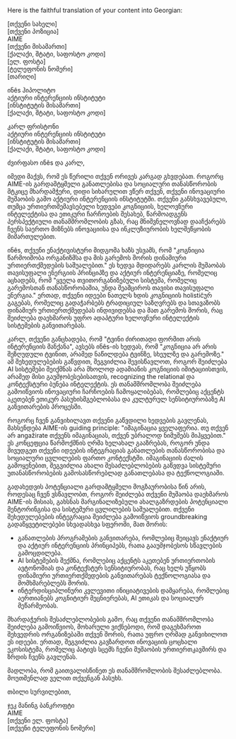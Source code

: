 Here is the faithful translation of your content into Georgian:

[თქვენი სახელი]  
[თქვენი პოზიცია]  
AIME  
[თქვენი მისამართი]  
[ქალაქი, შტატი, საფოსტო კოდი]  
[ელ. ფოსტა]  
[ტელეფონის ნომერი]  
[თარიღი]  

ინês ჰიპოლიტო  
აქტიური ინტერენციის ინსტიტუტი  
[ინსტიტუტის მისამართი]  
[ქალაქი, შტატი, საფოსტო კოდი]  

კარლ ფრისტონი  
აქტიური ინტერენციის ინსტიტუტი  
[ინსტიტუტის მისამართი]  
[ქალაქი, შტატი, საფოსტო კოდი]  

ძვირფასო ინês და კარლ,

იმედი მაქვს, რომ ეს წერილი თქვენ ორივეს კარგად გხვდებათ. როგორც AIME-ის გარდამტყმელი განათლებისა და სოციალური თანასწორობის მტკიცე მხარდამჭერი, დიდი სიხარულით ვწერ თქვენ, თქვენი ინოვაციური მუშაობის გამო აქტიური ინტერენციის ინსტიტუტში. თქვენი განსხვავებული, თუმცა ურთიერთშემავსებელი ხედვები კოგნიციის, ხელოვნური ინტელექტისა და ეთიკური ჩარჩოების შესახებ, წარმოადგენს პერსპექტიული თანამშრომლობის გზას, რაც მნიშვნელოვნად დააჩქარებს ჩვენს საერთო მიზნებს ინოვაციისა და ინკლუზიურობის ხელშეწყობის მიმართულებით.

ინês, თქვენი ენაქტივისტური მიდგომა ხაზს უსვამს, რომ "კოგნიცია წარმოიშობა ორგანიზმსა და მის გარემოს შორის დინამიური ურთიერთქმედების საშუალებით." ეს ხედვა მდიდარებს კარლის მუშაობას თავისუფალი ენერგიის პრინციპზე და აქტიურ ინტერენციაზე, რომელიც აცხადებს, რომ "ყველა თვითორგანიზებული სისტემა, რომელიც გარემოსთან თანასწორობაშია, უნდა შეამციროს თავისი თავისუფალი ენერგია." ერთად, თქვენი იდეები ნათელს ხდის კოგნიციის holističურ გაგებას, რომელიც გადაჭარბებს ტრადიციულ საზღვრებს და სთავაზობს დინამიურ ურთიერთქმედებას ინდივიდებსა და მათ გარემოს შორის, რაც შეიძლება დაეხმაროს უფრო ადაპტური ხელოვნური ინტელექტის სისტემების განვითარებას.

კარლ, თქვენი განცხადება, რომ "ტვინი ძირითადი ფორმით არის ინტერენციის მანქანა", ავსებს ინês-ის ხედვას, რომ "კოგნიცია არ არის შეზღუდული ტვინით, არამედ ნაწილდება ტვინზე, სხეულზე და გარემოზე." ამ შეხედულებების გაწვდით, შეგვიძლია შევისწავლოთ, როგორ შეიძლება AI სისტემები შეიქმნას არა მხოლოდ ადამიანის კოგნიციის იმიტაციისთვის, არამედ მისი გაუმჯობესებისათვის, recognizing the relational და კონტექსტური ბუნება ინტელექტის. ეს თანამშრომლობა შეიძლება გამოიწვიოს ინოვაციური ჩარჩოების ჩამოყალიბებას, რომლებიც აქცენტს აკეთებენ ეთიკურ პასუხისმგებლობასა და კულტურულ სენსიტიურობაზე AI განვითარების პროცესში.

როგორც ჩვენ განვიხილავთ თქვენი გაწვდილი ხედვების გავლენას, მახსენდება AIME-ის guiding principle: "იმაგინაცია ყველაფერია. თუ თქვენ არ angažirate თქვენს იმაგინაციას, თქვენ უბრალოდ ნიმუშებს მიჰყვებით." ეს კონცეფცია წარმოქმნის ღრმა ხელახალ გააზრებას, როგორ უნდა მივუდგეთ თქვენი იდეების ინტეგრაციას განათლების თანასწორობისა და სოციალური ცვლილების ფართო კონტექსტში. იმაგინაციის ძალის გამოყენებით, შეგვიძლია ახალი შესაძლებლობების გაწვდვა სისტემური უთანასწორობების გამოსასწორებლად განათლებასა და ტექნოლოგიაში.

გადახედვის პოტენციალი გარდამტყმელი მოგზაურობისა წინ არის, როდესაც ჩვენ ვსწავლობთ, როგორ შეიძლება თქვენი მუშაობა დაეხმაროს AIME-ის მისიას, გახსნას მარგინალიზებული ახალგაზრდების პოტენციალი მენტორინგისა და სისტემური ცვლილების საშუალებით. თქვენი შეხედულებების ინტეგრაცია შეიძლება გამოიწვიოს groundbreaking გადაწყვეტილებები სხვადასხვა სფეროში, მათ შორის:

- განათლების პროგრამების განვითარება, რომლებიც შეიცავს ენაქტიურ და აქტიურ ინტერენციის პრინციპებს, რათა გააუმჯობესოს სწავლების გამოცდილება.
- AI სისტემების შექმნა, რომლებიც აქცენტს აკეთებენ ურთიერთობის ავტონომიას და კონტექსტურ სენსიტიურობას, რაც ხელს უწყობს დინამიური ურთიერთქმედების განვითარებას ტექნოლოგიასა და მომხმარებლებს შორის.
- ინტერდისციპლინური კვლევითი ინიციატივების დამყარება, რომლებიც აერთიანებს კოგნიტიურ მეცნიერებას, AI ეთიკას და სოციალურ მეწარმეობას.

მხარდაჭერის შესაძლებლობების გამო, რაც თქვენი თანამშრომლობა შეიძლება გამოიწვიოს, მოხარული ვიქნებოდი, რომ დაგეხმაროთ შეხვედრის ორგანიზებაში თქვენ შორის, რათა უფრო ღრმად განვიხილოთ ეს იდეები. ერთად, შეგვიძლია გავზარდოთ ინოვაციის ცოცხალი ეკოსისტემა, რომელიც პატივს სცემს ჩვენი მუშაობის ურთიერთკავშირს და ზრდის ჩვენს გავლენას.

მადლობა, რომ გაითვალისწინეთ ეს თანამშრომლობის შესაძლებლობა. მოუთმენლად ველით თქვენგან პასუხს.

თბილი სურვილებით,

ჯეკ მანინგ ბანკროფტი  
AIME  
[თქვენი ელ. ფოსტა]  
[თქვენი ტელეფონის ნომერი]